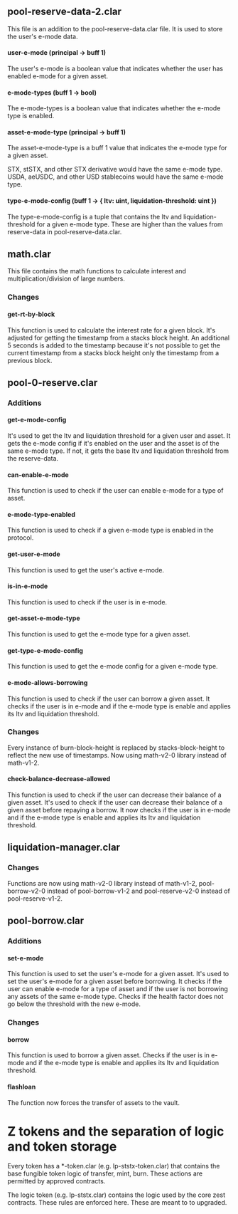 ## pool-reserve-data-2.clar

This file is an addition to the pool-reserve-data.clar file. It is used to store the user's e-mode data.

#### user-e-mode (principal -> buff 1)
The user's e-mode is a boolean value that indicates whether the user has enabled e-mode for a given asset.

#### e-mode-types (buff 1 -> bool)
The e-mode-types is a boolean value that indicates whether the e-mode type is enabled.

#### asset-e-mode-type (principal -> buff 1)
The asset-e-mode-type is a buff 1 value that indicates the e-mode type for a given asset.

STX, stSTX, and other STX derivative would have the same e-mode type. USDA, aeUSDC, and other USD stablecoins would have the same e-mode type.

#### type-e-mode-config (buff 1 -> { ltv: uint, liquidation-threshold: uint })
The type-e-mode-config is a tuple that contains the ltv and liquidation-threshold for a given e-mode type. These are higher than the values from reserve-data in pool-reserve-data.clar.


## math.clar

This file contains the math functions to calculate interest and multiplication/division of large numbers.

### Changes

#### get-rt-by-block

This function is used to calculate the interest rate for a given block. It's adjusted for getting the timestamp from a stacks block height. An additional 5 seconds is added to the timestamp because it's not possible to get the current timestamp from a stacks block height only the timestamp from a previous block.


## pool-0-reserve.clar

### Additions

#### get-e-mode-config

It's used to get the ltv and liquidation threshold for a given user and asset. It gets the e-mode config if it's enabled on the user and the asset is of the same e-mode type. If not, it gets the base ltv and liquidation threshold from the reserve-data.

#### can-enable-e-mode

This function is used to check if the user can enable e-mode for a type of asset.

#### e-mode-type-enabled

This function is used to check if a given e-mode type is enabled in the protocol.

#### get-user-e-mode

This function is used to get the user's active e-mode.

#### is-in-e-mode

This function is used to check if the user is in e-mode.

#### get-asset-e-mode-type

This function is used to get the e-mode type for a given asset.

#### get-type-e-mode-config

This function is used to get the e-mode config for a given e-mode type.

#### e-mode-allows-borrowing

This function is used to check if the user can borrow a given asset. It checks if the user is in e-mode and if the e-mode type is enable and applies its ltv and liquidation threshold.

### Changes
Every instance of burn-block-height is replaced by stacks-block-height to reflect the new use of timestamps. Now using math-v2-0 library instead of math-v1-2.

#### check-balance-decrease-allowed

This function is used to check if the user can decrease their balance of a given asset. It's used to check if the user can decrease their balance of a given asset before repaying a borrow. It now checks if the user is in e-mode and if the e-mode type is enable and applies its ltv and liquidation threshold.


## liquidation-manager.clar

### Changes
Functions are now using math-v2-0 library instead of math-v1-2, pool-borrow-v2-0 instead of pool-borrow-v1-2 and pool-reserve-v2-0 instead of pool-reserve-v1-2.

## pool-borrow.clar

### Additions

#### set-e-mode

This function is used to set the user's e-mode for a given asset. It's used to set the user's e-mode for a given asset before borrowing. It checks if the user can enable e-mode for a type of asset and if the user is not borrowing any assets of the same e-mode type. Checks if the health factor does not go below the threshold with the new e-mode.

### Changes

#### borrow
This function is used to borrow a given asset. Checks if the user is in e-mode and if the e-mode type is enable and applies its ltv and liquidation threshold.

#### flashloan
The function now forces the transfer of assets to the vault.


# Z tokens and the separation of logic and token storage

Every token has a *-token.clar (e.g. lp-ststx-token.clar) that contains the base fungible token logic of transfer, mint, burn. These actions are permitted by approved contracts.

The logic token (e.g. lp-ststx.clar) contains the logic used by the core zest contracts. These rules are enforced here. These are meant to to upgraded.


